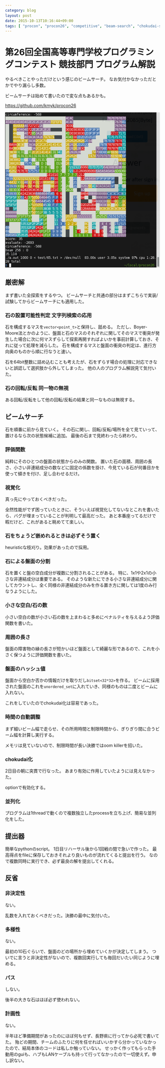 ```yaml
---
category: blog
layout: post
date: 2015-10-13T10:16:44+09:00
tags: [ "procon", "procon26", "competitive", "beam-search", "chokudai-search", "boyer-moore" ]
---
```


# 第26回全国高等専門学校プログラミングコンテスト 競技部門 プログラム解説

やるべきことやっただけという感じのビームサーチ。
なお気付かなかっただとかでやり漏らし多数。

ビームサーチは始めて書いたので変な点もあるかも。

<https://github.com/kmyk/procon26>

![](/blog/2015/10/13/procon26-program/ss.png)

<!-- more -->

## 厳密解

まず書いた全探索をするやつ。
ビームサーチと共通の部分はまずこちらで実装/試験してからビームサーチにも適用した。

### 石の設置可能性判定 文字列検索の応用

石を構成するマスを`vector<point_t>`と保持し、舐める。
ただし、Boyer-Moore法とかのように、盤面と石のマスのそれぞれに関してそのマスで衝突が発生した場合に次に何マスずらして探索再開すればよいかを事前計算しておき、それに従って処理を減らした。
石を構成するマスと盤面の衝突の判定は、進行方向奥のものから順に行なうと速い。

石を64bit整数に詰め込むことも考えたが、石をずらす場合の処理に対応できないと誤認して選択肢から外してしまった。
他の人のプログラム解説見て気付いた。

### 石の回転/反転 同一物の無視

ある回転/反転をして他の回転/反転の結果と同一なものは無視する。


## ビームサーチ

石を順番に前から見ていく。
その石に関し、回転/反転/場所を全て見ていって、置けるなら次の状態候補に追加。
最後の石まで見終わったら終わり。

### 評価関数

純粋にそのひとつの盤面の状態からのみの関数。
置いた石の面積、周囲の長さ、小さい非連結成分の数などに固定の係数を掛け、今見ている石が何番目かを使って傾きを付け、足し合わせるだけ。

### 視覚化

真っ先にやっておくべきだった。

全然性能がでず困っていたときに、そういえば視覚化してないなとこれを書いたら、バグが埋まっていることが判明して最高だった。
あと本番座ってるだけで暇だけど、これがあると眺めてて楽しい。

### 石をちょうど嵌めれるときは必ずそう置く

heuristicな枝刈り。効果があったので採用。

### 石による盤面の分割

石を置くと盤の空白成分が複数に分割されることがある。
特に、1x1や2x1の小さな非連結成分は重要である。
そのような新たにできる小さな非連結成分に関してカウントし、全く同様の非連結成分のみを作る置き方に関しては1度のみ行なうようにした。

### 小さな空白/石の数

小さい空白の数が小さい石の数を上まわると多めにペナルティを与えるよう評価関数を書いた。

### 周囲の長さ

盤面の障害物の縁の長さが短かいほど盤面として綺麗な形であるので、これを小さく保つように評価関数を書いた。

### 盤面のハッシュ値

盤面から空白か否かの情報だけを取りだし`bitset<32*32>`を作る。
ビームに採用された盤面のこれを`unordered_set`に入れていき、同様のものは二度とビームに入れない。

これをしていたのでchokudai化は容易であった。

### 時間の自動調整

まず細いビーム幅で走らせ、その所用時間と制限時間から、ぎりぎり間に合うビーム幅を計算し実行する。

メモリは見ていないので、制限時間が長い決勝ではoom killerを招いた。

### chokudai化

2日目の朝に突貫で行なった。
あまり有効に作用していたようには見えなかった。

optionで有効化する。

### 並列化

プログラムは1threadで動くので複数独立したprocessを立ち上げ、簡易な並列化をした。

## 提出器

簡単なpythonのscript。
1日目リハーサル後から1回戦の間で急いで作った。
最高得点をfileに保存しておきそれより良いものが流れてくると提出を行う。
なので複数同時に実行でき、必ず最良の解を提出してくれる。

## 反省

### 非決定性

ない。

乱数を入れておくべきだった。決勝の最中に気付いた。

### 多様性

ない。

最初の10石ぐらいで、盤面のどの場所から埋めていくかが決定してしまう。
ついでに言うと非決定性がないので、複数回実行しても毎回だいたい同じように埋める。

### パス

しない。

後半の大きな石はほぼ必ず使われない。

### 計画性

ない。

半年ほど準備期間があったのにほぼ何もせず、長野県に行ってから必死で書いてた。
殆どの期間、チームのふたりに何を任せればいいかすら分かっていなかったので、結局本体のコードは私しか触っていない。
せっかく作ってもらった手動用のguiも、ハブもLANケーブルも持って行ってなかったので一切使えず。申し訳ない。
